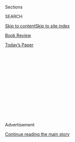 <div id="app">

<div>

<div>

<div>

<div class="NYTAppHideMasthead css-1q2w90k e1suatyy0">

<div class="section css-ui9rw0 e1suatyy2">

<div class="css-eph4ug er09x8g0">

<div class="css-6n7j50">

</div>

<span class="css-1dv1kvn">Sections</span>

<div class="css-10488qs">

<span class="css-1dv1kvn">SEARCH</span>

</div>

[Skip to content](#site-content)[Skip to site index](#site-index)

</div>

<div id="masthead-section-label" class="css-1wr3we4 eaxe0e00">

[Book
Review](https://www.nytimes3xbfgragh.onion/section/books/review)

</div>

<div class="css-10698na e1huz5gh0">

</div>

</div>

<div id="masthead-bar-one" class="section hasLinks css-15hmgas e1csuq9d3">

<div class="css-uqyvli e1csuq9d0">

</div>

<div class="css-1uqjmks e1csuq9d1">

</div>

<div class="css-9e9ivx">

[](https://myaccount.nytimes3xbfgragh.onion/auth/login?response_type=cookie&client_id=vi)

</div>

<div class="css-1bvtpon e1csuq9d2">

[Today’s
Paper](https://www.nytimes3xbfgragh.onion/section/todayspaper)

</div>

</div>

</div>

</div>

<div data-aria-hidden="false">

<div id="site-content" data-role="main">

<div>

<div class="css-1aor85t" style="opacity:0.000000001;z-index:-1;visibility:hidden">

<div class="css-1hqnpie">

<div class="css-epjblv">

<span class="css-17xtcya">[Book
Review](/section/books/review)</span><span class="css-x15j1o">|</span><span class="css-fwqvlz">This
Is How It All
Ends</span>

</div>

<div class="css-k008qs">

<div class="css-1iwv8en">

<span class="css-18z7m18"></span>

<div>

</div>

</div>

<span class="css-1n6z4y">https://nyti.ms/2XmiSOc</span>

<div class="css-1705lsu">

<div class="css-4xjgmj">

<div class="css-4skfbu" data-role="toolbar" data-aria-label="Social Media Share buttons, Save button, and Comments Panel with current comment count" data-testid="share-tools">

  - 
  - 
  - 
  - 
    
    <div class="css-6n7j50">
    
    </div>

  - 

</div>

</div>

</div>

</div>

</div>

</div>

<div id="NYT_TOP_BANNER_REGION" class="css-13pd83m">

</div>

<div id="top-wrapper" class="css-1sy8kpn">

<div id="top-slug" class="css-l9onyx">

Advertisement

</div>

[Continue reading the main
story](#after-top)

<div class="ad top-wrapper" style="text-align:center;height:100%;display:block;min-height:250px">

<div id="top" class="place-ad" data-position="top" data-size-key="top">

</div>

</div>

<div id="after-top">

</div>

</div>

<div id="sponsor-wrapper" class="css-1hyfx7x">

<div id="sponsor-slug" class="css-19vbshk">

Supported by

</div>

[Continue reading the main
story](#after-sponsor)

<div id="sponsor" class="ad sponsor-wrapper" style="text-align:center;height:100%;display:block">

</div>

<div id="after-sponsor">

</div>

</div>

Nonfiction

<div class="css-1vkm6nb ehdk2mb0">

# This Is How It All Ends

</div>

<div class="css-79elbk" data-testid="photoviewer-wrapper">

<div class="css-z3e15g" data-testid="photoviewer-wrapper-hidden">

</div>

<div class="css-1a48zt4 ehw59r15" data-testid="photoviewer-children">

![<span class="css-16f3y1r e13ogyst0" data-aria-hidden="true">Katie
Mack</span><span class="css-cnj6d5 e1z0qqy90" itemprop="copyrightHolder"><span class="css-1ly73wi e1tej78p0">Credit...</span><span><span>Nerissa
Escanlar</span></span></span>](https://static01.graylady3jvrrxbe.onion/images/2020/07/29/books/review/Gleick1/Gleick1-articleLarge.jpg?quality=75&auto=webp&disable=upscale)

</div>

</div>

<div class="css-xt80pu e12qa4dv0">

<div class="css-18e8msd">

<div class="css-vp77d3 epjyd6m0">

<div class="css-1baulvz">

By [<span class="css-1baulvz last-byline" itemprop="name">James
Gleick</span>](https://www.nytimes3xbfgragh.onion/by/james-gleick)

</div>

</div>

  - Aug. 4, 2020, <span class="css-epvm6">5:00 a.m.
    ET</span>

  - 
    
    <div class="css-4xjgmj">
    
    <div class="css-d8bdto" data-role="toolbar" data-aria-label="Social Media Share buttons, Save button, and Comments Panel with current comment count" data-testid="share-tools">
    
      - 
      - 
      - 
      - 
        
        <div class="css-6n7j50">
        
        </div>
    
      - 
    
    </div>
    
    </div>

</div>

</div>

<div class="section meteredContent css-1r7ky0e" name="articleBody" itemprop="articleBody">

<div class="css-1fanzo5 StoryBodyCompanionColumn">

<div class="css-53u6y8">

**THE END OF EVERYTHING**  
**(Astrophysically Speaking)**  
By Katie Mack

Not to give anything away, but “in about five billion years, the sun
will swell to its red giant phase, engulf the orbit of Mercury and
perhaps Venus, and leave the Earth a charred, lifeless, magma-covered
rock.” That’s how Katie Mack *starts* her story. It’s downhill from
there.

Many books have been written about our cosmic origins: the creation of
the universe 13.8 billion years ago; the Big Bang and all that followed.
The denouement, presumably tens of billions of years away, remains
comparatively mysterious. How does it all end? For that matter, *does*
it all end, or can we keep on in our merry way indefinitely? In “The End
of Everything: (Astrophysically Speaking),” Mack, a theoretical
cosmologist at North Carolina State University, attempts to answer what
might seem the most remote of scientific questions.

“Some say the world will end in fire, / Some say in ice.” She gives
Robert Frost his due. She doesn’t bother with T. S. Eliot: “not with a
bang but a whimper.” Traditional speculation about the end times, the
end of days, comes from religion, where it is called eschatology.
Apocalypse, doomsday, Judgment Day — all this, for theologians, provides
a way of thinking about the meaning or purpose of existence. Our
destiny, if only we could know it, might provide some reason for why
we’re here.

</div>

</div>

<div class="css-1fanzo5 StoryBodyCompanionColumn">

<div class="css-53u6y8">

Does the arc of the moral universe bend toward justice? Does it bend
anywhere at all? When Martin Luther King Jr. said it did, he was
paraphrasing the 19th-century abolitionist minister Theodore Parker, who
also said: “My eye reaches but little ways. I cannot calculate the curve
and complete the figure by the experience of
sight.”

</div>

</div>

<div class="css-79elbk" data-testid="photoviewer-wrapper">

<div class="css-z3e15g" data-testid="photoviewer-wrapper-hidden">

</div>

<div class="css-1a48zt4 ehw59r15" data-testid="photoviewer-children">

![](https://static01.graylady3jvrrxbe.onion/images/2020/07/29/books/review/Gleick2/Gleick2-articleLarge.jpg?quality=75&auto=webp&disable=upscale)

</div>

</div>

<div class="css-1fanzo5 StoryBodyCompanionColumn">

<div class="css-53u6y8">

The eye of astrophysics reaches a great deal farther now. Cosmologists
calculate the curve and complete the figure by employing a potent
arsenal of instruments and methodologies. Optical, radio, X-ray and
gamma ray telescopes on mountaintops and in space, underground neutrino
detectors and gravitational-wave observatories extend our sight to the
edges of the universe. But what that really means is that they extend
our sight into the past.

This is perhaps the most basic fact of cosmology, sometimes taken for
granted, and Mack explains it elegantly. Telescope users have a window
into time. Light travels at finite speed, so everything comes to us with
its own time delay. We see the sun not as it is now but as it was eight
minutes ago. All we can know of a galaxy 10 billion light-years away is
what it looked like 10 billion years ago, when the universe was young.
“We can look even farther back,” she writes, “and see matter swirling
into supermassive black holes in a universe less than 500 million years
old, when starlight had only just begun to penetrate the darkness
between galaxies.”

“The End of Everything” is a pleasure. Mack’s style is personal and
often funny as she guides us along a cosmic timeline studded with
scientific esoterica and mystery. Most of what astronomers know comes
not from seeing but from deduction — complex ladders of logic, building
upon one another. Black holes were first inferred and then understood in
more and more detail and now can just barely be said to have been
“seen.” Two of the most crucial components of the current picture of
the universe, dark matter and dark energy, are so-called precisely
because they are invisible. Scientists say they can see the Big Bang,
and they can, in a way, but what they mean is that they can detect via
radio telescopes a faint microwave radiation coming from all directions
in space — the remnant of a time when the entire universe was a
fast-growing fireball.

Astrophysicists’ techniques for looking backward through the eons can
let them peer into the future, too. The equations of physics run forward
as well as back. A picture begins to emerge of the far-future evolution
of the universe — more than one picture, painted in broad strokes by
cosmologists with conflicting theories. Mack organizes the current
thinking into a handful of scenarios, some more plausible than others.

</div>

</div>

<div class="css-1fanzo5 StoryBodyCompanionColumn">

<div class="css-53u6y8">

One is the “Big Crunch.” We know the universe has been expanding since
the Big Bang. That is to say, *space itself* is expanding: Galaxies,
stars and all other things in the cosmos move farther and farther apart.
It’s possible that the expansion will eventually slow, stop and reverse
itself, like a ball thrown up in the air that then comes back down. And
then? Catastrophe. High-energy particle jets and radiation from stars
condense and ignite a conflagration. “Nuclear explosions tear through
stellar atmospheres, ripping apart the stars and filling space with hot
plasma,” Mack says. “At this point, things are really very bad.” You can
tell she’s enjoying this.

Alternatively, the expansion keeps on going until everything attenuates
and fades into nothingness. This cosmic endgame is the one known as
“heat death.” You’ve heard of entropy: the inexorable tendency toward
disorder described by the second law of thermodynamics. It’s entropy
that does us in. This scenario is “a slow and agonizing one,” Mack says,
“marked by increasing isolation, inexorable decay and an eons-long fade
into darkness.” Everything tends toward equilibrium, and equilibrium
means death. Stars burn out, galaxies fade into darkness, even black
holes evaporate. This notion has been with us since the development of
thermodynamics in the 19th century. H. G. Wells visualized it this way
in “The Time Machine”: “It would be hard to convey the stillness of it.
… The darkness thickened. … All else was rayless obscurity. … A horror
of this great darkness came on me.”

Other possibilities involve dark energy, a still poorly understood
business that seems to be the dominant component of our universe. A
dark-energy apocalypse could “tear apart the very fabric of reality,
rendering any thinking creatures in the cosmos helpless as they watch
their universe being ripped open around them,” Mack says. Some paths to
destruction arise from theories that involve parallel universes lurking
in extra dimensions. A so-called “ekpyrotic” scenario imagines
collisions of “branes,” three-dimensional universes ordinarily invisible
to one another. At the fringes, the cosmological theories with the best
jargon and cleverest names are often the most speculative.

Forty years ago, when much of this science was new, the physicist
Freeman Dyson complained that some of his colleagues felt it was
“disreputable” to study our universe’s destiny. He urged them to do it
anyway. “If our analysis of the long-range future leads us to raise
questions related to the ultimate meaning and purpose of life,” he
wrote, “then let us examine these questions boldly and without
embarrassment.”

This might seem like the wrong time for a book peering billions of years
into the future to examine the ultimate doom and destruction. We have
doom and destruction of our own to worry about, arriving faster and
faster. These days many people wake up wondering if we’ll make it past
November. Plague is rampant. The Arctic Circle is on fire. Still, I
found it helpful — not reassuring, certainly, but mind-expanding — to be
reminded of our place in a vast cosmos. Mack puts it this way: “When we
ask the question, ‘Can this all really go on forever?,’ we are
implicitly validating our own existence, extending it indefinitely into
the future, taking stock and examining our legacy.”

It seems safe to say, though, that any meaning and purpose will have to
be found in ourselves, not in the stars. The cosmic end times will bring
no day of judgment, no redemption. All we can expect is the total
obliteration of whatever universe remains and any intelligence that
still abides there.

</div>

</div>

</div>

<div>

</div>

<div>

</div>

<div>

</div>

<div>

<div id="bottom-wrapper" class="css-1ede5it">

<div id="bottom-slug" class="css-l9onyx">

Advertisement

</div>

[Continue reading the main
story](#after-bottom)

<div id="bottom" class="ad bottom-wrapper" style="text-align:center;height:100%;display:block;min-height:90px">

</div>

<div id="after-bottom">

</div>

</div>

</div>

</div>

</div>

## Site Index

<div>

</div>

## Site Information Navigation

  - [© <span>2020</span> <span>The New York Times
    Company</span>](https://help.nytimes3xbfgragh.onion/hc/en-us/articles/115014792127-Copyright-notice)

<!-- end list -->

  - [NYTCo](https://www.nytco.com/)
  - [Contact
    Us](https://help.nytimes3xbfgragh.onion/hc/en-us/articles/115015385887-Contact-Us)
  - [Work with us](https://www.nytco.com/careers/)
  - [Advertise](https://nytmediakit.com/)
  - [T Brand Studio](http://www.tbrandstudio.com/)
  - [Your Ad
    Choices](https://www.nytimes3xbfgragh.onion/privacy/cookie-policy#how-do-i-manage-trackers)
  - [Privacy](https://www.nytimes3xbfgragh.onion/privacy)
  - [Terms of
    Service](https://help.nytimes3xbfgragh.onion/hc/en-us/articles/115014893428-Terms-of-service)
  - [Terms of
    Sale](https://help.nytimes3xbfgragh.onion/hc/en-us/articles/115014893968-Terms-of-sale)
  - [Site
    Map](https://spiderbites.nytimes3xbfgragh.onion)
  - [Help](https://help.nytimes3xbfgragh.onion/hc/en-us)
  - [Subscriptions](https://www.nytimes3xbfgragh.onion/subscription?campaignId=37WXW)

</div>

</div>

</div>

</div>
